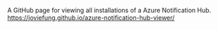 A GitHub page for viewing all installations of a Azure Notification Hub.
https://joviefung.github.io/azure-notification-hub-viewer/
